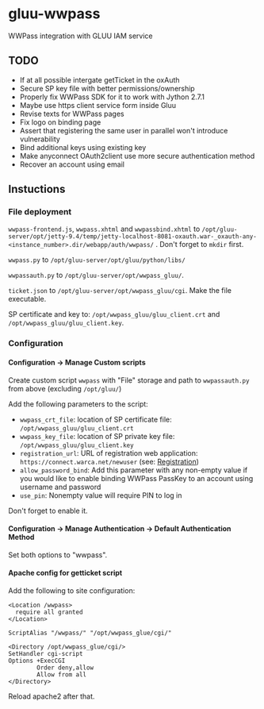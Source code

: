 # gluu-wwpass

WWPass integration with GLUU IAM service

## TODO
 - If at all possible intergate getTicket in the oxAuth
 - Secure SP key file with better permissions/ownership
 - Properly fix WWPass SDK for it to work with Jython 2.7.1
 - Maybe use https client service form inside Gluu
 - Revise texts for WWPass pages
 - Fix logo on binding page
 - Assert that registering the same user in parallel won't introduce vulnerability
 - Bind additional keys using existing key
 - Make anyconnect OAuth2client use more secure authentication method
 - Recover an account using email

## Instuctions

### File deployment
`wwpass-frontend.js`, `wwpass.xhtml` and `wwpassbind.xhtml` to `/opt/gluu-server/opt/jetty-9.4/temp/jetty-localhost-8081-oxauth.war-_oxauth-any-<instance_number>.dir/webapp/auth/wwpass/` . Don't forget to `mkdir` first.

`wwpass.py` to `/opt/gluu-server/opt/gluu/python/libs/`

`wwpassauth.py` to `/opt/gluu-server/opt/wwpass_gluu/`.

`ticket.json` to `/opt/gluu-server/opt/wwpass_gluu/cgi`. Make the file executable.

SP certificate and key to: `/opt/wwpass_gluu/gluu_client.crt` and `/opt/wwpass_gluu/gluu_client.key`.

### Configuration

#### Configuration -> Manage Custom scripts

Create custom script `wwpass` with "File" storage and path to `wwpassauth.py` from above (excluding `/opt/gluu/`)

Add the following parameters to the script:
 - `wwpass_crt_file`: location of SP certificate file: `/opt/wwpass_gluu/gluu_client.crt`
 - `wwpass_key_file`: location of SP private key file: `/opt/wwpass_gluu/gluu_client.key`
 - `registration_url`: URL of registration web application: `https://connect.warca.net/newuser` (see: [Registration](registration//README.md))
 - `allow_password_bind`: Add this parameter with any non-empty value if you would like to enable binding WWPass PassKey to an account using username and password
 - `use_pin`: Nonempty value will require PIN to log in

Don't forget to enable it.

#### Configuration -> Manage Authentication -> Default Authentication Method

Set both options to "wwpass".

#### Apache config for getticket script

Add the following to site configuration:
```
<Location /wwpass>
  require all granted
</Location>

ScriptAlias "/wwpass/" "/opt/wwpass_glue/cgi/"

<Directory /opt/wwpass_glue/cgi/>
SetHandler cgi-script
Options +ExecCGI
        Order deny,allow
        Allow from all
</Directory>
```

Reload apache2 after that.